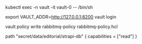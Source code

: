 kubectl exec -n vault -it vault-0 -- /bin/sh

export VAULT_ADDR=http://127.0.0.1:8200
vault login <your-root-token>

vault policy write rabbitmq-policy rabbitmq-policy.hcl

path "secret/data/editorial/strapi-db" {
  capabilities = ["read"]
}
